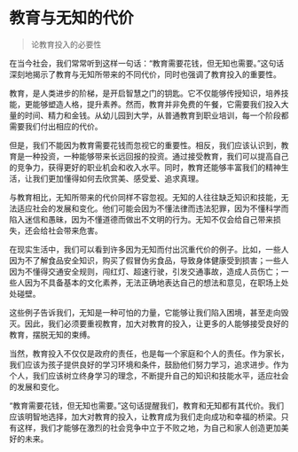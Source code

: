 # 教育与无知的代价
> 论教育投入的必要性

在当今社会，我们常常听到这样一句话：“教育需要花钱，但无知也需要。”这句话深刻地揭示了教育与无知所带来的不同代价，同时也强调了教育投入的重要性。

教育，是人类进步的阶梯，是开启智慧之门的钥匙。它不仅能够传授知识，培养技能，更能够塑造人格，提升素养。然而，教育并非免费的午餐，它需要我们投入大量的时间、精力和金钱。从幼儿园到大学，从普通教育到职业培训，每一个阶段都需要我们付出相应的代价。

但是，我们不能因为教育需要花钱而忽视它的重要性。相反，我们应该认识到，教育是一种投资，一种能够带来长远回报的投资。通过接受教育，我们可以提高自己的竞争力，获得更好的职业机会和收入水平。同时，教育还能够丰富我们的精神生活，让我们更加懂得如何去欣赏美、感受爱、追求真理。

与教育相比，无知所带来的代价同样不容忽视。无知的人往往缺乏知识和技能，无法适应社会的发展和变化。他们可能会因为不懂法律而违法犯罪，因为不懂科学而陷入迷信和愚昧，因为不懂道德而做出不文明的行为。无知不仅会给自己带来损失，还会给社会带来危害。

在现实生活中，我们可以看到许多因为无知而付出沉重代价的例子。比如，一些人因为不了解食品安全知识，购买了假冒伪劣食品，导致身体健康受到损害；一些人因为不懂得交通安全规则，闯红灯、超速行驶，引发交通事故，造成人员伤亡；一些人因为不具备基本的文化素养，无法正确地表达自己的想法和意见，在职场上处处碰壁。

这些例子告诉我们，无知是一种可怕的力量，它能够让我们陷入困境，甚至走向毁灭。因此，我们必须要重视教育，加大对教育的投入，让更多的人能够接受良好的教育，摆脱无知的束缚。

当然，教育投入不仅仅是政府的责任，也是每一个家庭和个人的责任。作为家长，我们应该为孩子提供良好的学习环境和条件，鼓励他们努力学习，追求进步。作为个人，我们应该树立终身学习的理念，不断提升自己的知识和技能水平，适应社会的发展和变化。

“教育需要花钱，但无知也需要。”这句话提醒我们，教育和无知都有其代价。我们应该明智地选择，加大对教育的投入，让教育成为我们走向成功和幸福的桥梁。只有这样，我们才能够在激烈的社会竞争中立于不败之地，为自己和家人创造更加美好的未来。